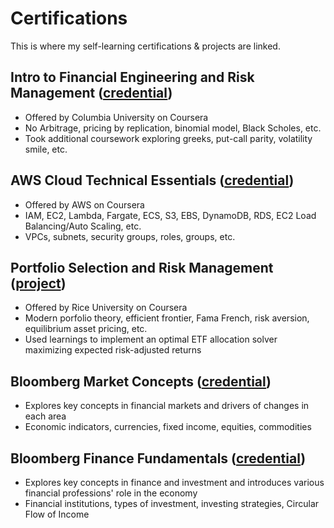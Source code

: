 # Certifications

This is where my self-learning certifications & projects are linked.


## Intro to Financial Engineering and Risk Management ([credential](https://www.coursera.org/verify/NAQASQRU8WYP))
* Offered by Columbia University on Coursera
* No Arbitrage, pricing by replication, binomial model, Black Scholes, etc.
* Took additional coursework exploring greeks, put-call parity, volatility smile, etc.

## AWS Cloud Technical Essentials ([credential](https://github.com/aaronchen7780/certifications/blob/main/AWS/README.md))
* Offered by AWS on Coursera
* IAM, EC2, Lambda, Fargate, ECS, S3, EBS, DynamoDB, RDS, EC2 Load Balancing/Auto Scaling, etc.
* VPCs, subnets, security groups, roles, groups, etc.

## Portfolio Selection and Risk Management ([project](https://rpubs.com/cptchen0103/1069321))
* Offered by Rice University on Coursera
* Modern porfolio theory, efficient frontier, Fama French, risk aversion, equilibrium asset pricing, etc.
* Used learnings to implement an optimal ETF allocation solver maximizing expected risk-adjusted returns

## Bloomberg Market Concepts ([credential](https://portal.bloombergforeducation.com/certificates/jkv8m9PhosskW1QWMfE9c4io))
* Explores key concepts in financial markets and drivers of changes in each area
* Economic indicators, currencies, fixed income, equities, commodities

## Bloomberg Finance Fundamentals ([credential](https://portal.bloombergforeducation.com/certificates/uoNwHWRHRyiuqDVZb5nrT4pX))
* Explores key concepts in finance and investment and introduces various financial professions' role in the economy
* Financial institutions, types of investment, investing strategies, Circular Flow of Income



